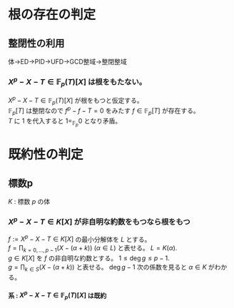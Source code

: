 $\DeclareMathOperator{\Frac}{Frac}$
# 根の存在の判定
## 整閉性の利用
体→ED→PID→UFD→GCD整域→整閉整域
### $X^p-X-T\in \mathbb F_p(T)[X]$ は根をもたない。
$X^p-X-T\in \mathbb F_p(T)[X]$ が根をもつと仮定する。  
$\mathbb F_p[T]$ は整閉なので $f^p-f-T=0$ をみたす $f\in \mathbb F_p[T]$ が存在する。  
$T$ に $1$ を代入すると $1=_{\mathbb F_p}0$ となり矛盾。
# 既約性の判定
## 標数p
$K$ : 標数 $p$ の体
### $X^p-X-T\in K[X]$ が非自明な約数をもつなら根をもつ
$f:=X^p-X-T\in K[X]$ の最小分解体を $L$ とする。  
$f=\prod_{k=0,\ldots,p-1}(X-(\alpha+k))$ $(\alpha\in L)$ と表せる。 $L=K(\alpha)$.  
$g\in K[X]$ を $f$ の非自明な約数とする。 $1\leq\deg g\leq p-1$.  
$g=\prod_{k\in S}(X-(\alpha+k))$ と表せる。 $\deg g-1$ 次の係数を見ると $\alpha\in K$ がわかる。
#### 系 : $X^p-X-T\in \mathbb F_p(T)[X]$ は既約
